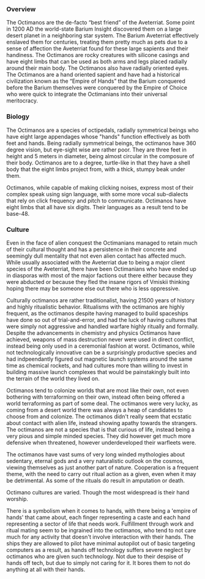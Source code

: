
### Overview

The Octimanos are the de-facto “best friend” of the Aveterriat.  Some point in 1200 AD the world-state Barium Insight discovered them on a large desert planet in a neighboring star system.  The Barium Aveterriat effectively enslaved them for centuries, treating them pretty much as pets due to a sense of affection the Aveterriat found for these large sapients and their handiness.  The Octimanos are rocky creatures with silicone casings and have eight limbs that can be used as both arms and legs placed radially around their main body.  The Octimanos also have radially oriented eyes.  The Octimanos are a hand oriented sapient and have had a historical civilization known as the “Empire of Hands” that the Barium conquered before the Barium themselves were conquered by the Empire of Choice who were quick to integrate the Octimanians into their universal meritocracy. 

### Biology

The Octimanos are a species of octipedals, radially symmetrical beings who have eight large appendages whose "hands" function effectively as both feet and hands.  Being radially symmetrical beings, the octimanos have 360 degree vision, but eye-sight wise are rather poor.  They are three feet in height and 5 meters in diameter, being almost circular in the composure of their body.  Octimanos are to a degree, turtle-like in that they have a shell body that the eight limbs project from, with a thick, stumpy beak under them.

Octimanos, while capable of making clicking noises, express most of their complex speak using sign language, with some more vocal sub-dialects that rely on click frequency and pitch to communicate.  Octimanos have eight limbs that all have six digits.  Their languages as a result tend to be base-48.  

### Culture

Even in the face of alien conquest the Octimanians managed to retain much of their cultural thought and has a persistence in their concrete and seemingly dull mentality that not even alien contact has affected much.  While usually associated with the Aveterriat due to being a major client species of the Aveterriat, there have been Octimanians who have ended up in diasporas with most of the major factions out there either because they were abducted or because they fled the insane rigors of Vmiskii thinking hoping there may be someone else out there who is less oppressive.

Culturally octimanos are rather traditionalist, having 21500 years of history and highly ritualistic behavior. Ritualisms with the octimanos are highly frequent, as the octimanos despite having managed to build spaceships have done so out of trial-and-error, and had the luck of having cultures that were simply not aggressive and handled warfare highly ritually and formally.  Despite the advancements in chemistry and physics Octimanos have achieved, weapons of mass destruction never were used in direct conflict, instead being only used in a ceremonial fashion at worst.  Octimanos, while not technologically innovative can be a surprisingly productive species and had indpeendantly figured out magnetic launch systems around the same time as chemical rockets, and had cultures more than willing to invest in building massive launch complexes that would be painstakingly built into the terrain of the world they lived on.

Octimanos tend to colonize worlds that are most like their own, not even bothering with terraforming on their own, instead often being offered a world terraforming as part of some deal.  The octimanos were very lucky, as coming from a desert world there was always a heap of candidates to choose from and colonize.  The octimanos didn't really seem that ecstatic about contact with alien life, instead showing apathy towards the strangers.  The octimanos are not a species that is that curious of life, instead being a very pious and simple minded species.  They did however get much more defensive when threatened, however underdeveloped their warfleets were.

The octimanos have vast sums of very long winded mythologies about sedentary, eternal gods and a very naturalistic outlook on the cosmos, viewing themselves as just another part of nature.  Cooperation is a frequent theme, with the need to carry out ritual action as a given, even when it may be detrimental.  As some of the rituals do result in amputation or death.  

Octimano cultures are varied.  Though the most widespread is their hand worship.

There is a symbolism when it comes to hands, with there being a 'empire of hands' that came about, each finger representing a caste and each hand representing a sector of life that needs work.  Fulfillment through work and ritual mating seem to be ingrained into the octimanos, who tend to not care much for any activity that doesn't involve interaction with their hands.  The ships they are allowed to pilot have minimal autopilot out of basic targeting computers as a result, as hands off technology suffers severe neglect by octimanos who are given such technology.  Not due to their despise of hands off tech, but due to simply not caring for it.  It bores them to not do anything at all with their hands.
